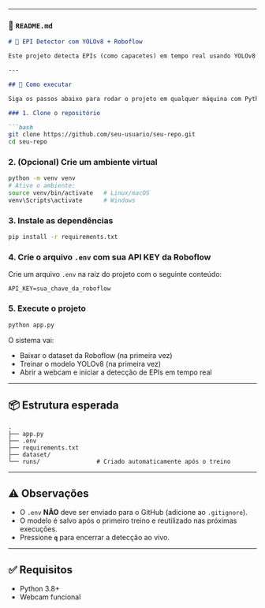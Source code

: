 
---

### 📁 `README.md`

````markdown
# 🧠 EPI Detector com YOLOv8 + Roboflow

Este projeto detecta EPIs (como capacetes) em tempo real usando YOLOv8 e um dataset da Roboflow.

---

## 🚀 Como executar

Siga os passos abaixo para rodar o projeto em qualquer máquina com Python instalado.

### 1. Clone o repositório

```bash
git clone https://github.com/seu-usuario/seu-repo.git
cd seu-repo
````

### 2. (Opcional) Crie um ambiente virtual

```bash
python -m venv venv
# Ative o ambiente:
source venv/bin/activate   # Linux/macOS
venv\Scripts\activate      # Windows
```

### 3. Instale as dependências

```bash
pip install -r requirements.txt
```

### 4. Crie o arquivo `.env` com sua API KEY da Roboflow

Crie um arquivo `.env` na raiz do projeto com o seguinte conteúdo:

```
API_KEY=sua_chave_da_roboflow
```

### 5. Execute o projeto

```bash
python app.py
```

O sistema vai:

* Baixar o dataset da Roboflow (na primeira vez)
* Treinar o modelo YOLOv8 (na primeira vez)
* Abrir a webcam e iniciar a detecção de EPIs em tempo real

---

## 📦 Estrutura esperada

```
.
├── app.py
├── .env
├── requirements.txt
├── dataset/
└── runs/                # Criado automaticamente após o treino
```

---

## ⚠️ Observações

* O `.env` **NÃO** deve ser enviado para o GitHub (adicione ao `.gitignore`).
* O modelo é salvo após o primeiro treino e reutilizado nas próximas execuções.
* Pressione **`q`** para encerrar a detecção ao vivo.

---

## ✅ Requisitos

* Python 3.8+
* Webcam funcional

```
